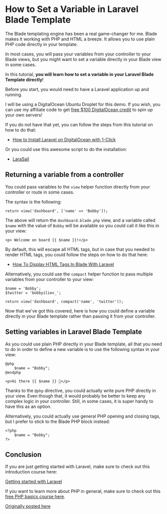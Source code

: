 # How to Set a Variable in Laravel Blade Template

The Blade templating engine has been a real game-changer for me. Blade makes it working with PHP and HTML a breeze. It allows you to use plain PHP code directly in your template.

In most cases, you will pass your variables from your controller to your Blade views, but you might want to set a variable directly in your Blade view in some cases.

In this tutorial, **you will learn how to set a variable in your Laravel Blade Template directly**!

Before you start, you would need to have a Laravel application up and running.

I will be using a DigitalOcean Ubuntu Droplet for this demo. If you wish, you can use my affiliate code to get [free $100 DigitalOcean credit](https://m.do.co/c/2a9bba940f39) to spin up your own servers!

If you do not have that yet, you can follow the steps from this tutorial on how to do that:

* [How to Install Laravel on DigitalOcean with 1-Click](https://devdojo.com/bobbyiliev/how-to-install-laravel-on-digitalocean-with-1-click)

Or you could use this awesome script to do the installation:

* [LaraSail](https://devdojo.com/episode/laravel-on-digital-ocean-with-larasail)

## Returning a variable from a controller

You could pass variables to the `view` helper function directly from your controller or route in some cases.

The syntax is the following:

```
return view('dashboard', ['name' => 'Bobby']);
```

The above will return the `dashboard.blade.php` view, and a variable called `$name` with the value of `Bobby` will be available so you could call it like this in your view:

```
<p> Welcome on board {{ $name }}!</p<
```

By default, this will escape all HTML tags, but in case that you needed to render HTML tags, you could follow the steps on how to do that here:

* [How To Display HTML Tags In Blade With Laravel](https://devdojo.com/bobbyiliev/how-to-display-html-tags-in-blade-with-laravel-8)

Alternatively, you could use the `compact` helper function to pass multiple variables from your controller to your view:

```
$name = 'Bobby';
$twitter = 'bobbyiliev_';

return view('dashboard', compact('name', 'twitter'));
```

Now that we've got this covered, here is how you could define a variable directly in your Blade template rather than passing it from your controller.

## Setting variables in Laravel Blade Template

As you could use plain PHP directly in your Blade template, all that you need to do in order to define a new variable is to use the following syntax in your view:

```
@php
    $name = "Bobby";
@endphp

<p>Hi there {{ $name }} 👋</p>
```

Thanks to the `@php` directive, you could actually write pure PHP directly in your view. Even though that, it would probably be better to keep any complex logic in your controller. Still, in some cases, it is super handy to have this as an option.

Alternatively, you could actually use general PHP opening and closing tags, but I prefer to stick to the Blade PHP block instead:

```
<?php 
    $name = "Bobby"; 
?>
```

## Conclusion

If you are just getting started with Laravel, make sure to check out this introduction course here:

[Getting started with Laravel](https://devdojo.com/course/laravel-7-basics)

If you want to learn more about PHP in general, make sure to check out this [free PHP basics course here](https://devdojo.com/course/php-basics).

[Originally posted here](https://devdojo.com/bobbyiliev/how-to-set-a-variable-in-laravel-blade-template)